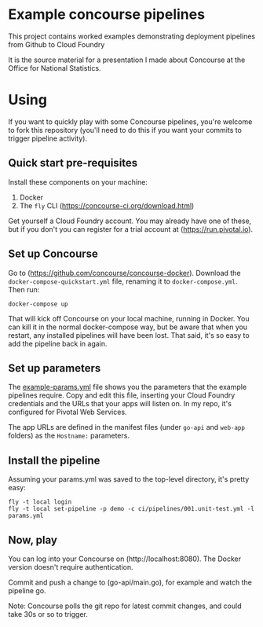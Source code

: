 # Example concourse pipelines

This project contains worked examples demonstrating deployment pipelines from Github to Cloud Foundry

It is the source material for a presentation I made about Concourse at the Office for National Statistics.

# Using

If you want to quickly play with some Concourse pipelines, you're welcome to fork this repository (you'll
need to do this if you want your commits to trigger pipeline activity).

## Quick start pre-requisites

Install these components on your machine:

1. Docker
2. The `fly` CLI (https://concourse-ci.org/download.html)

Get yourself a Cloud Foundry account. You may already have one of these, but if you don't
you can register for a trial account at (https://run.pivotal.io).

## Set up Concourse

Go to (https://github.com/concourse/concourse-docker). Download the `docker-compose-quickstart.yml` file,
renaming it to `docker-compose.yml`. Then run:

```
docker-compose up
```

That will kick off Concourse on your local machine, running in Docker. You can kill it in the normal
docker-compose way, but be aware that when you restart, any installed pipelines will have been lost.
That said, it's so easy to add the pipeline back in again.

## Set up parameters

The [example-params.yml](ci/pipelines/example-params.yml) file shows you the parameters that the example pipelines
require. Copy and edit this file, inserting your Cloud Foundry credentials and the URLs that your 
apps will listen on. In my repo, it's configured for Pivotal Web Services.

The app URLs are defined in the manifest files (under `go-api` and `web-app` folders) as the
`Hostname:` parameters.

## Install the pipeline

Assuming your params.yml was saved to the top-level directory, it's pretty easy:

```
fly -t local login
fly -t local set-pipeline -p demo -c ci/pipelines/001.unit-test.yml -l params.yml
```

## Now, play

You can log into your Concourse on (http://localhost:8080). The Docker version doesn't require authentication.

Commit and push a change to (go-api/main.go), for example and watch the pipeline go.

Note: Concourse polls the git repo for latest commit changes, and could take 30s or so to trigger.
